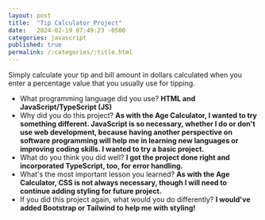 ```yaml
---
layout: post
title:  "Tip Calculator Project"
date:   2024-02-19 07:49:23 -0500
categories: javascript
published: true
permalink: /:categories/:title.html
---
```


Simply calculate your tip and bill amount in dollars calculated when you enter a percentage value that you usually use for tipping.

- What programming language did you use? **HTML and JavaScript/TypeScript (JS)**
- Why did you do this project? **As with the Age Calculator, I wanted to try something different. JavaScript is so necessary, whether I do or don't use web development, because having another perspective on software programming will help me in learning new languages or improving coding skills. I wanted to try a basic project.**
- What do you think you did well? **I got the project done right and incorporated TypeScript, too, for error handling.**
- What's the most important lesson you learned? **As with the Age Calculator, CSS is not always necessary, though I will need to continue adding styling for future project.**
- If you did this project again, what would you do differently? **I would've added Bootstrap or Tailwind to help me with styling!** 